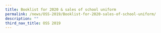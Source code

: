 ```yaml
---
title: Booklist for 2020 & sales of school uniform
permalink: /news/OSS-2019/Booklist-for-2020-sales-of-school-uniform/
description: ""
third_nav_title: OSS 2019
---
```

